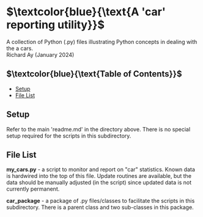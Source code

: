 # $`\textcolor{blue}{\text{A 'car' reporting utility}}`$
A collection of Python (.py) files illustrating  Python concepts in dealing 
with the a cars.  
Richard Ay (January 2024)

## $`\textcolor{blue}{\text{Table of Contents}}`$  
* [Setup](#setup)
* [File List](#file-list)


## Setup
Refer to the main 'readme.md' in the directory above.  There is no special setup required for
the scripts in this subdirectory.  


## File List
**my_cars.py** - a script to monitor and report on "car" statistics.  Known data is hardwired into
                 the top of this file.  Update routines are available, but the data should be 
                 manually adjusted (in the script) since updated data is not currently permanent.

**car_package** - a package of .py files/classes to facilitate the scripts in this subdirectory. There
                  is a parent class and two sub-classes in this package.

 
 

